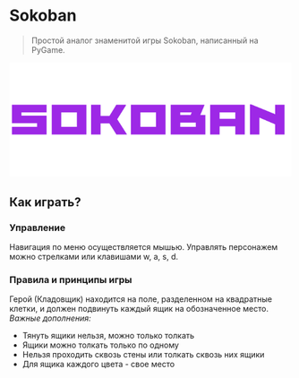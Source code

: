 # Sokoban
> Простой аналог знаменитой игры Sokoban, написанный на PyGame.

![Логотип игры](https://github.com/Merlyan0/Sokoban/blob/579092766dc8aae3314a25cdefa2d44bed664d66/assets/sprites/titles/title.png)

## Как играть?
### Управление
Навигация по меню осуществляется мышью. Управлять персонажем можно стрелками или клавишами w, a, s, d.
### Правила и принципы игры
Герой (Кладовщик) находится на поле, разделенном на квадратные клетки, и должен подвинуть каждый ящик на обозначенное место.
*Важные дополнения:*
* Тянуть ящики нельзя, можно только толкать
* Ящики можно толкать только по одному
* Нельзя проходить сквозь стены или толкать сквозь них ящики
* Для ящика каждого цвета - свое место

<imgs src="https://img.shields.io/docker/v/Merlyan0/Sokoban">

